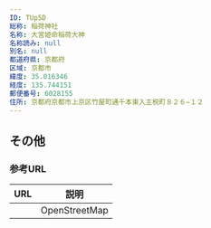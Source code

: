 ```yaml
---
ID: TUp5D
総称: 稲荷神社
名称: 大宮姫命稲荷大神
名称読み: null
別名: null
都道府県: 京都府
区域: 京都市
緯度: 35.016346
経度: 135.744151
郵便番号: 6028155
住所: 京都府京都市上京区竹屋町通千本東入主税町８２６−１２
---
```


## その他

### 参考URL

| URL | 説明          |
| --- | ------------- |
|     | OpenStreetMap |
